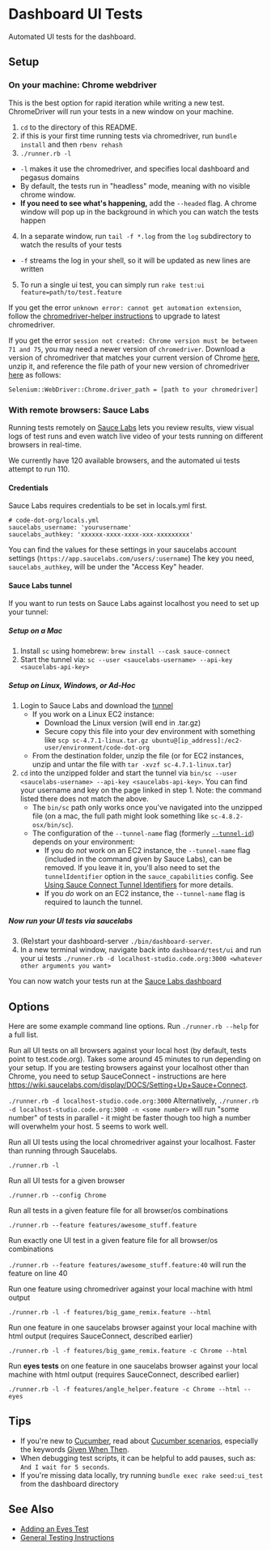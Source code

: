# Dashboard UI Tests

Automated UI tests for the dashboard.

## Setup

### On your machine: Chrome webdriver

This is the best option for rapid iteration while writing a new test. ChromeDriver will run your tests in a new window on your machine.

1. `cd` to the directory of this README.
2. if this is your first time running tests via chromedriver, run `bundle install` and then `rbenv rehash`
3. `./runner.rb -l`

- `-l` makes it use the chromedriver, and specifies local dashboard and pegasus domains
- By default, the tests run in "headless" mode, meaning with no visible chrome window.
- **If you need to see what's happening,** add the `--headed` flag. A chrome window will pop up in the background in which you can watch the tests happen

4. In a separate window, run `tail -f *.log` from the `log` subdirectory to watch the results of your tests

- `-f` streams the log in your shell, so it will be updated as new lines are written

5. To run a single ui test, you can simply run `rake test:ui feature=path/to/test.feature`

If you get the error `unknown error: cannot get automation extension`, follow the [chromedriver-helper instructions](https://github.com/flavorjones/chromedriver-helper#updating-to-latest-chromedriver) to upgrade to latest chromedriver.

If you get the error `session not created: Chrome version must be between 71 and 75`, you may need a newer version of `chromedriver`. Download a version of chromedriver that matches your current version of Chrome [here]([url](https://chromedriver.chromium.org/downloads)), unzip it, and reference the file path of your new version of chromedriver [here](https://github.com/code-dot-org/code-dot-org/blob/d7b3ba84adf30ef2844c538e7206ca4bd3565ea9/dashboard/test/ui/utils/selenium_browser.rb#L9) as follows:

`Selenium::WebDriver::Chrome.driver_path = [path to your chromedriver]`

### With remote browsers: Sauce Labs

Running tests remotely on [Sauce Labs](https://saucelabs.com) lets you review results, view visual logs of test runs and even watch live video of your tests running on different browsers in real-time.

We currently have 120 available browsers, and the automated ui tests attempt to run 110.

#### Credentials

Sauce Labs requires credentials to be set in locals.yml first.

```
# code-dot-org/locals.yml
saucelabs_username: 'yourusername'
saucelabs_authkey: 'xxxxxx-xxxx-xxxx-xxx-xxxxxxxxx'

```

You can find the values for these settings in your saucelabs account settings (`https://app.saucelabs.com/users/:username`) The key you need, `saucelabs_authkey`, will be under the "Access Key" header.

#### Sauce Labs tunnel

If you want to run tests on Sauce Labs against localhost you need to set up your tunnel:

##### Setup on a Mac

1. Install `sc` using homebrew: `brew install --cask sauce-connect`
2. Start the tunnel via: `sc --user <saucelabs-username> --api-key <saucelabs-api-key>`
##### Setup on Linux, Windows, or Ad-Hoc

1. Login to Sauce Labs and download the [tunnel](https://app.saucelabs.com/tunnels)
   - If you work on a Linux EC2 instance:
     - Download the Linux version (will end in .tar.gz)
     - Secure copy this file into your dev environment with something like `scp sc-4.7.1-linux.tar.gz ubuntu@[ip_address]:/ec2-user/environment/code-dot-org`
   - From the destination folder, unzip the file (or for EC2 instances, unzip and untar the file with `tar -xvzf sc-4.7.1-linux.tar`)
2. `cd` into the unzipped folder and start the tunnel via `bin/sc --user <saucelabs-username> --api-key <saucelabs-api-key>`. You can find your username and key on the page linked in step 1. Note: the command listed there does not match the above.
   - The `bin/sc` path only works once you've navigated into the unzipped file (on a mac, the full path might look something like `sc-4.8.2-osx/bin/sc`).
   - The configuration of the `--tunnel-name` flag (formerly [`--tunnel-id`](https://docs.saucelabs.com/dev/cli/saucectl/run/#--tunnel-name)) depends on your environment:
     - If you do *not* work on an EC2 instance, the `--tunnel-name` flag (included in the command given by Sauce Labs), can be removed. If you leave it in, you'll also need to set the `tunnelIdentifier` option in the `sauce_capabilities` config. See [Using Sauce Connect Tunnel Identifiers](https://wiki.saucelabs.com/display/DOCS/Using+Sauce+Connect+Tunnel+Identifiers#UsingSauceConnectTunnelIdentifiers-TheBasicsofUsingTunnelIdentifiers) for more details.
     - If you *do* work on an EC2 instance, the `--tunnel-name` flag is required to launch the tunnel.


##### Now run your UI tests via saucelabs

3. (Re)start your dashboard-server `./bin/dashboard-server`.
4. In a new terminal window, navigate back into `dashboard/test/ui` and run your ui tests `./runner.rb -d localhost-studio.code.org:3000 <whatever other arguments you want>`

You can now watch your tests run at the [Sauce Labs dashboard](https://saucelabs.com/beta/dashboard/tests)

## Options

Here are some example command line options. Run `./runner.rb --help` for a full list.

Run all UI tests on all browsers against your local host (by default, tests point to test.code.org). Takes some around 45 minutes to run depending on your setup. If you are testing browsers against your localhost other than Chrome, you need to setup SauceConnect - instructions are here https://wiki.saucelabs.com/display/DOCS/Setting+Up+Sauce+Connect.

`./runner.rb -d localhost-studio.code.org:3000`
Alternatively, `./runner.rb -d localhost-studio.code.org:3000 -n <some number>` will run "some number" of tests in parallel - it might be faster though too high a number will overwhelm your host. 5 seems to work well.

Run all UI tests using the local chromedriver against your localhost. Faster than running through Saucelabs.

`./runner.rb -l`

Run all UI tests for a given browser

`./runner.rb --config Chrome`

Run all tests in a given feature file for all browser/os combinations

`./runner.rb --feature features/awesome_stuff.feature`

Run exactly one UI test in a given feature file for all browser/os combinations

`./runner.rb --feature features/awesome_stuff.feature:40` will run the feature on line 40

Run one feature using chromedriver against your local machine with html output

`./runner.rb -l -f features/big_game_remix.feature --html`

Run one feature in one saucelabs browser against your local machine with html output (requires SauceConnect, described earlier)

`./runner.rb -l -f features/big_game_remix.feature -c Chrome --html`

Run **eyes tests** on one feature in one saucelabs browser against your local machine with html output (requires SauceConnect, described earlier)

`./runner.rb -l -f features/angle_helper.feature -c Chrome --html --eyes`

## Tips

- If you're new to [Cucumber](https://cucumber.io), read about [Cucumber scenarios](https://cucumber.io/docs/guides/overview/), especially the keywords [Given When Then](https://cucumber.io/docs/gherkin/reference/).
- When debugging test scripts, it can be helpful to add pauses, such as: `And I wait for 5 seconds`.
- If you're missing data locally, try running `bundle exec rake seed:ui_test` from the dashboard directory

## See Also

- [Adding an Eyes Test](../../../docs/testing-with-applitools-eyes.md)
- [General Testing Instructions](../../../TESTING.md)

